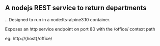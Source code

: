 ## A nodejs REST service to return departments 
   ..
Designed to run in a node:lts-alpine3.10 container.

Exposes an http service endpoint on port 80 with the /office/ context path

eg: http://{host}/office/
